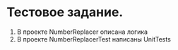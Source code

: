 # Тестовое задание.
 1. В проекте NumberReplacer описана логика 
 2. В проекте NumberReplacerTest написаны UnitTests
